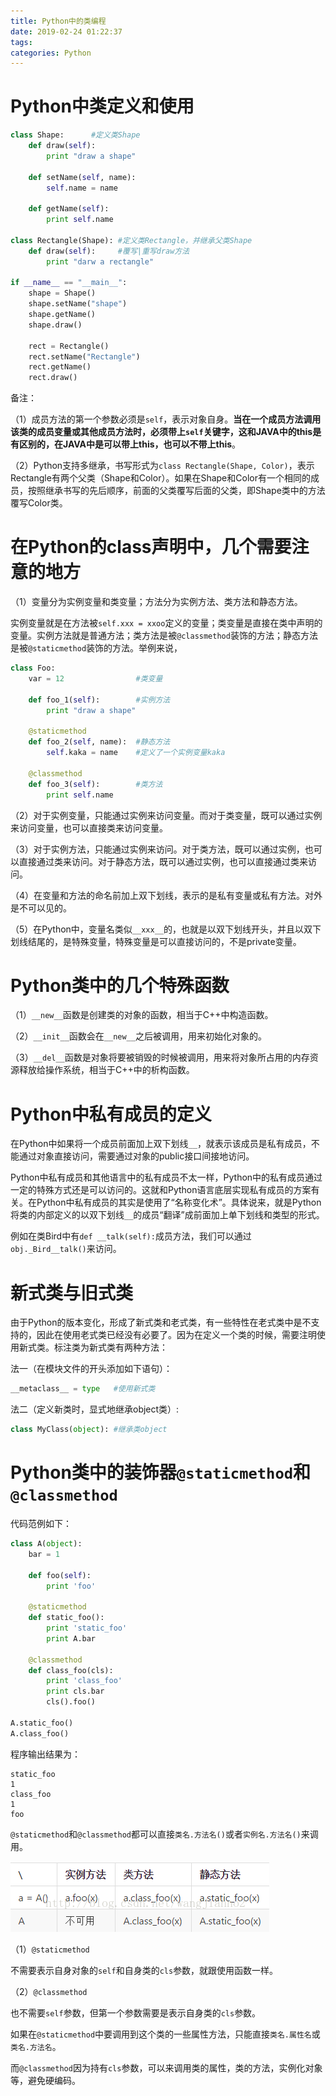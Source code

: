 ```yaml
---
title: Python中的类编程
date: 2019-02-24 01:22:37
tags:
categories: Python
---
```


# Python中类定义和使用

```python
class Shape:      #定义类Shape
    def draw(self):
        print "draw a shape"

    def setName(self, name):
        self.name = name

    def getName(self):
        print self.name

class Rectangle(Shape): #定义类Rectangle，并继承父类Shape
    def draw(self):     #覆写|重写draw方法
        print "darw a rectangle"

if __name__ == "__main__":
    shape = Shape()
    shape.setName("shape")
    shape.getName()
    shape.draw()
        
    rect = Rectangle()
    rect.setName("Rectangle")
    rect.getName()
    rect.draw()
```

备注：

（1）成员方法的第一个参数必须是`self`，表示对象自身。**当在一个成员方法调用该类的成员变量或其他成员方法时，必须带上`self`关键字，这和JAVA中的this是有区别的，在JAVA中是可以带上this，也可以不带上this**。

（2）Python支持多继承，书写形式为`class Rectangle(Shape, Color)`，表示Rectangle有两个父类（Shape和Color）。如果在Shape和Color有一个相同的成员，按照继承书写的先后顺序，前面的父类覆写后面的父类，即Shape类中的方法覆写Color类。

# 在Python的class声明中，几个需要注意的地方

（1）变量分为实例变量和类变量；方法分为实例方法、类方法和静态方法。

实例变量就是在方法被`self.xxx = xxoo`定义的变量；类变量是直接在类中声明的变量。实例方法就是普通方法；类方法是被`@classmethod`装饰的方法；静态方法是被`@staticmethod`装饰的方法。举例来说，

```python
class Foo:
    var = 12                #类变量

    def foo_1(self):        #实例方法
        print "draw a shape"

    @staticmethod
    def foo_2(self, name):  #静态方法
        self.kaka = name    #定义了一个实例变量kaka

    @classmethod
    def foo_3(self):        #类方法
        print self.name
```

（2）对于实例变量，只能通过实例来访问变量。而对于类变量，既可以通过实例来访问变量，也可以直接类来访问变量。

（3）对于实例方法，只能通过实例来访问。对于类方法，既可以通过实例，也可以直接通过类来访问。对于静态方法，既可以通过实例，也可以直接通过类来访问。

（4）在变量和方法的命名前加上双下划线，表示的是私有变量或私有方法。对外是不可以见的。

（5）在Python中，变量名类似`__xxx__`的，也就是以双下划线开头，并且以双下划线结尾的，是特殊变量，特殊变量是可以直接访问的，不是private变量。

# Python类中的几个特殊函数

（1）`__new__`函数是创建类的对象的函数，相当于C++中构造函数。

（2）`__init__`函数会在`__new__`之后被调用，用来初始化对象的。

（3）`__del__`函数是对象将要被销毁的时候被调用，用来将对象所占用的内存资源释放给操作系统，相当于C++中的析构函数。

# Python中私有成员的定义

在Python中如果将一个成员前面加上双下划线`__`，就表示该成员是私有成员，不能通过对象直接访问，需要通过对象的public接口间接地访问。

Python中私有成员和其他语言中的私有成员不太一样，Python中的私有成员通过一定的特殊方式还是可以访问的。这就和Python语言底层实现私有成员的方案有关。在Python中私有成员的其实是使用了“名称变化术”。具体说来，就是Python将类的内部定义的以双下划线`__`的成员“翻译”成前面加上单下划线和类型的形式。

例如在类Bird中有`def __talk(self):`成员方法，我们可以通过`obj._Bird__talk()`来访问。

# 新式类与旧式类

由于Python的版本变化，形成了新式类和老式类，有一些特性在老式类中是不支持的，因此在使用老式类已经没有必要了。因为在定义一个类的时候，需要注明使用新式类。标注类为新式类有两种方法：

法一（在模块文件的开头添加如下语句）：

```python
__metaclass__ = type   #使用新式类
```

法二（定义新类时，显式地继承object类）:

```python
class MyClass(object): #继承类object
```

# Python类中的装饰器`@staticmethod`和`@classmethod`

代码范例如下：

```python
class A(object):
    bar = 1

    def foo(self):
        print 'foo'

    @staticmethod
    def static_foo():
        print 'static_foo'
        print A.bar

    @classmethod
    def class_foo(cls):
        print 'class_foo'
        print cls.bar
        cls().foo()

A.static_foo()
A.class_foo()
```

程序输出结果为：

    static_foo
    1
    class_foo
    1
    foo

`@staticmethod`和`@classmethod`都可以直接`类名.方法名()`或者`实例名.方法名()`来调用。

![](/images/python_class_1_1.png)

（1）`@staticmethod`

不需要表示自身对象的`self`和自身类的`cls`参数，就跟使用函数一样。

（2）`@classmethod`

也不需要`self`参数，但第一个参数需要是表示自身类的`cls`参数。

如果在`@staticmethod`中要调用到这个类的一些属性方法，只能直接`类名.属性名`或`类名.方法名`。

而`@classmethod`因为持有`cls`参数，可以来调用类的属性，类的方法，实例化对象等，避免硬编码。

